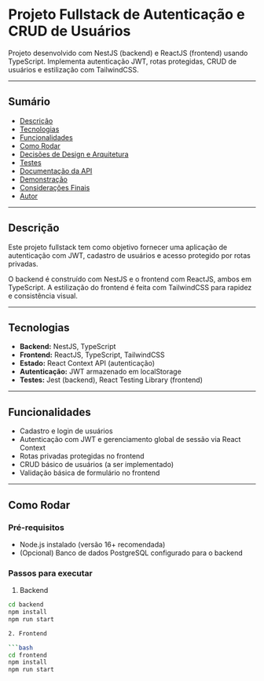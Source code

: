 # Projeto Fullstack de Autenticação e CRUD de Usuários

Projeto desenvolvido com NestJS (backend) e ReactJS (frontend) usando TypeScript. Implementa autenticação JWT, rotas protegidas, CRUD de usuários e estilização com TailwindCSS.

---

## Sumário

- [Descrição](#descrição)  
- [Tecnologias](#tecnologias)  
- [Funcionalidades](#funcionalidades)  
- [Como Rodar](#como-rodar)  
- [Decisões de Design e Arquitetura](#decisões-de-design-e-arquitetura)  
- [Testes](#testes)  
- [Documentação da API](#documentação-da-api)  
- [Demonstração](#demonstração)  
- [Considerações Finais](#considerações-finais)  
- [Autor](#autor)  

---

## Descrição

Este projeto fullstack tem como objetivo fornecer uma aplicação de autenticação com JWT, cadastro de usuários e acesso protegido por rotas privadas.

O backend é construído com NestJS e o frontend com ReactJS, ambos em TypeScript. A estilização do frontend é feita com TailwindCSS para rapidez e consistência visual.

---

## Tecnologias

- **Backend:** NestJS, TypeScript  
- **Frontend:** ReactJS, TypeScript, TailwindCSS  
- **Estado:** React Context API (autenticação)  
- **Autenticação:** JWT armazenado em localStorage  
- **Testes:** Jest (backend), React Testing Library (frontend)  

---

## Funcionalidades

- Cadastro e login de usuários  
- Autenticação com JWT e gerenciamento global de sessão via React Context  
- Rotas privadas protegidas no frontend  
- CRUD básico de usuários (a ser implementado)  
- Validação básica de formulário no frontend  

---

## Como Rodar

### Pré-requisitos

- Node.js instalado (versão 16+ recomendada)  
- (Opcional) Banco de dados PostgreSQL configurado para o backend  

### Passos para executar

1. Backend

```bash
cd backend
npm install
npm run start

2. Frontend

```bash
cd frontend
npm install
npm run start
